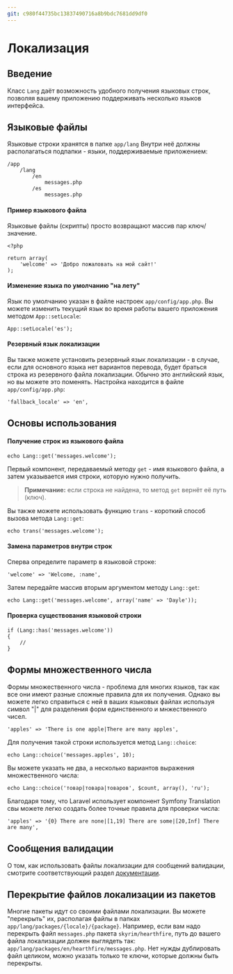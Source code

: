 ```yaml
---
git: c980f44735bc13837490716a8b9bdc7681dd9df0
---
```


# Локализация


<a name="introduction"></a>
## Введение

Класс `Lang` даёт возможность удобного получения языковых строк, позволяя вашему приложению поддерживать несколько языков интерфейса.

<a name="language-files"></a>
## Языковые файлы

Языковые строки хранятся в папке `app/lang` Внутри неё должны располагаться подпапки - языки, поддерживаемые приложением:

	/app
		/lang
			/en
				messages.php
			/es
				messages.php

#### Пример языкового файла

Языковые файлы (скрипты) просто возвращают массив пар ключ/значение.

	<?php

	return array(
		'welcome' => 'Добро пожаловать на мой сайт!'
	);

#### Изменение языка по умолчанию "на лету"

Язык по умолчанию указан в файле настроек `app/config/app.php`. Вы можете изменить текущий язык во время работы вашего приложения методом `App::setLocale`:

	App::setLocale('es');

#### Резервный язык локализации

Вы также можете установить резервный язык локализации - в случае, если для основного языка нет вариантов перевода, будет браться строка из резервного файла локализации. Обычно это английский язык, но вы можете это поменять. Настройка находится в файле `app/config/app.php`:

	'fallback_locale' => 'en',

<a name="basic-usage"></a>
## Основы использования

#### Получение строк из языкового файла

	echo Lang::get('messages.welcome');

Первый компонент, передаваемый методу  `get` - имя языкового файла, а затем указывается имя строки, которую нужно получить.

> **Примечание:** если строка не найдена, то метод `get` вернёт её путь (ключ).

Вы также можете использовать функцию `trans` - короткий способ вызова метода `Lang::get`:

	echo trans('messages.welcome');

#### Замена параметров внутри строк

Сперва определите параметр в языковой строке:

	'welcome' => 'Welcome, :name',

Затем передайте массив вторым аргументом методу `Lang::get`:

	echo Lang::get('messages.welcome', array('name' => 'Dayle'));

#### Проверка существования языковой строки

	if (Lang::has('messages.welcome'))
	{
		//
	}

<a name="pluralization"></a>
## Формы множественного числа

Формы множественного числа - проблема для многих языков, так как все они имеют разные сложные правила для их получения. Однако вы можете легко справиться с ней в ваших языковых файлах используя символ "|" для разделения форм единственного и мнжественного чисел.

	'apples' => 'There is one apple|There are many apples',

Для получения такой строки используется метод `Lang::choice`:

	echo Lang::choice('messages.apples', 10);

Вы можете указать не два, а несколько вариантов выражения множественного числа:	

	echo Lang::choice('товар|товара|товаров', $count, array(), 'ru');

Благодаря тому, что Laravel использует компонент Symfony Translation cвы можете легко создать более точные правила для проверки числа:

	'apples' => '{0} There are none|[1,19] There are some|[20,Inf] There are many',

<a name="validation"></a>
## Сообщения валидации

О том, как использовать файлы локализации для сообщений валидации, смотрите соответствующий раздел [документации](/docs/4.2/validation#localization). 

<a name="overriding-package-language-files"></a>
## Перекрытие файлов локализации из пакетов

Многие пакеты идут со своими файлами локализации. Вы можете "перекрыть" их, располагая файлы в папках `app/lang/packages/{locale}/{package}`. Например, если вам надо перекрыть файл `messages.php` пакета `skyrim/hearthfire`, путь до вашего файла локализации должен выглядеть так: `app/lang/packages/en/hearthfire/messages.php`. Нет нужды дублировать файл целиком, можно указать только те ключи, которые должны быть перекрыты.
